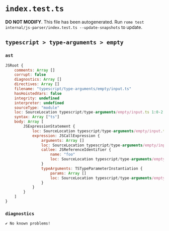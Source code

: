 # `index.test.ts`

**DO NOT MODIFY**. This file has been autogenerated. Run `rome test internal/js-parser/index.test.ts --update-snapshots` to update.

## `typescript > type-arguments > empty`

### `ast`

```javascript
JSRoot {
	comments: Array []
	corrupt: false
	diagnostics: Array []
	directives: Array []
	filename: "typescript/type-arguments/empty/input.ts"
	hasHoistedVars: false
	integrity: undefined
	interpreter: undefined
	sourceType: "module"
	loc: SourceLocation typescript/type-arguments/empty/input.ts 1:0-2:0
	syntax: Array ["ts"]
	body: Array [
		JSExpressionStatement {
			loc: SourceLocation typescript/type-arguments/empty/input.ts 1:0-1:7
			expression: JSCallExpression {
				arguments: Array []
				loc: SourceLocation typescript/type-arguments/empty/input.ts 1:0-1:7
				callee: JSReferenceIdentifier {
					name: "foo"
					loc: SourceLocation typescript/type-arguments/empty/input.ts 1:0-1:3 (foo)
				}
				typeArguments: TSTypeParameterInstantiation {
					params: Array []
					loc: SourceLocation typescript/type-arguments/empty/input.ts 1:3-1:5
				}
			}
		}
	]
}
```

### `diagnostics`

```
✔ No known problems!

```
